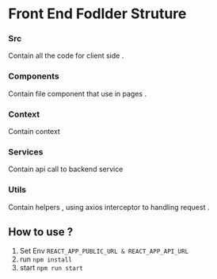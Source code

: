 # Front End Fodlder Struture 
### Src 
Contain all the code for client side .
### Components
Contain file component that use in pages .
### Context
Contain context  
### Services
Contain api call to backend service
### Utils
Contain helpers , using axios interceptor to handling request . 

## How to use ?
1. Set Env ```REACT_APP_PUBLIC_URL & REACT_APP_API_URL```
2. run ```npm install```
3. start ```npm run start```




